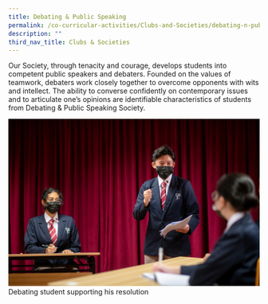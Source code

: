 ```yaml
---
title: Debating & Public Speaking
permalink: /co-curricular-activities/Clubs-and-Societies/debating-n-public-speaking/
description: ""
third_nav_title: Clubs & Societies
---
```

Our Society, through tenacity and courage, develops students into competent public speakers and debaters. Founded on the values of teamwork, debaters work closely together to overcome opponents with wits and intellect. The ability to converse confidently on contemporary issues and to articulate one’s opinions are identifiable characteristics of students from Debating & Public Speaking Society.

![](/images/Our%20Total%20Curriculum/4%20Co%20Curricular%20Activities/Debating%20student%20supporting%20his%20resolution.jpg)
Debating student supporting his resolution
